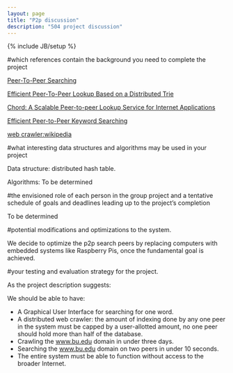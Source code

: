 ```yaml
---
layout: page
title: "P2p discussion"
description: "504 project discussion"
---
```

{% include JB/setup %}

#which references contain the background you need to complete the project

[Peer-To-Peer Searching](http://www.searchtools.com/info/peer-to-peer.html)  

[Efficient Peer-To-Peer Lookup Based on a Distributed Trie](/assets/p2p/MichaelRadek.pdf)  

[Chord: A Scalable Peer-to-peer Lookup Service for Internet Applications](/assets/p2p/chord.pdf)  

[Efficient Peer-to-Peer Keyword Searching](/assets/p2p/Patrick.pdf)  

[web crawler:wikipedia](/assets/p2p/crawlerWiki.pdf)  

#what interesting data structures and algorithms may be used in your project

Data structure: distributed hash table.  

Algorithms: To be determined  

#the envisioned role of each person in the group project and a tentative schedule of goals and deadlines leading up to the project’s completion

To be determined  

#potential modifications and optimizations to the system.

We decide to optimize the p2p search peers by replacing computers with embedded systems like Raspberry Pis, once the fundamental goal is achieved.  

#your testing and evaluation strategy for the project.

As the project description suggests:  

We should be able to have:  

* A Graphical User Interface for searching for one word.
* A distributed web crawler: the amount of indexing done by any one peer in the system must be capped by a user-allotted amount, no one peer should hold more than half of the database.
* Crawling the www.bu.edu domain in under three days.
* Searching the www.bu.edu domain on two peers in under 10 seconds.
* The entire system must be able to function without access to the broader Internet.